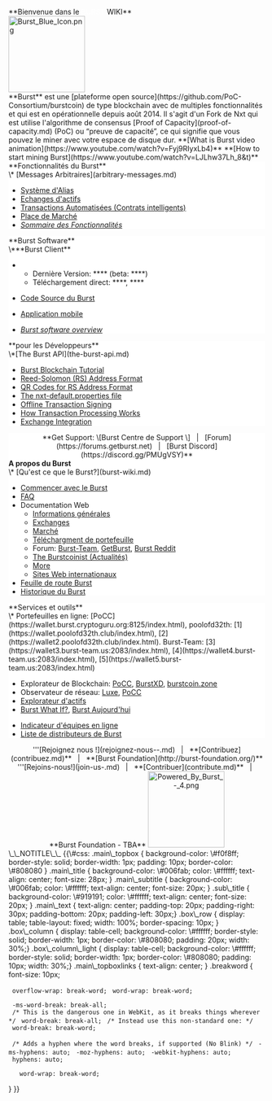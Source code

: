 <languages></languages>

<div class="main_topbox">
<div class="main_title">
**Bienvenue dans le <span style="color:#ffffff">BURST</span> WIKI**

</div>
<img src="Burst_Blue_Icon.png" title="Burst_Blue_Icon.png" alt="Burst_Blue_Icon.png" width="150" height="150" />

<div class="main_text">
**Burst** est une [plateforme open source](https://github.com/PoC-Consortium/burstcoin) de type blockchain avec de multiples fonctionnalités et qui est en opérationnelle depuis août 2014. Il s'agit d'un Fork de Nxt qui est utilise l'algorithme de consensus [Proof of Capacity](proof-of-capacity.md) (PoC) ou “preuve de capacité”, ce qui signifie que vous pouvez le miner avec votre espace de disque dur.
**[What is Burst video animation](https://www.youtube.com/watch?v=Fyj9RIyxLb4)**
**[How to start mining Burst](https://www.youtube.com/watch?v=LJLhw37Lh_8&t)**

</div>
<div class="box_row">
<div class="mw-translate-fuzzy">
<div class="box_column" style="background-color: #ffffff; text-align:left;">
<div class="main_subtitle">
**Fonctionnalités du Burst**

</div>
\* [Messages Arbitraires](arbitrary-messages.md)

-   [Système d'Alias](alias-system.md)
-   [Echanges d'actifs](asset-exchange.md)
-   [Transactions Automatisées (Contrats intelligents)](automated-transaction.md)
-   [Place de Marché](marketplace.md)
-   [*Sommaire des Fonctionnalités*](current-features.md)

</div>
<div class="box_column" style="background-color: #ffffff; text-align:left;">
<div class="main_subtitle">
**Burst Software**

</div>
\***Burst Client**

-   -   Dernière Version: **** (beta: ****)
    -   Téléchargement direct: ****, ****

-   [Code Source du Burst](https://github.com/PoC-Consortium/burstcoin)
-   [Application mobile](mobile-app.md)
-   *[Burst software overview](burst-software.md)*

</div>
<div class="box_column" style="background-color: #ffffff; text-align:left;">
<div class="main_subtitle">
**pour les Développeurs**

</div>
\*[The Burst API](the-burst-api.md)

-   [Burst Blockchain Tutorial](burst-blockchain-tutorial.md)
-   [Reed-Solomon (RS) Address Format](rs-address-format.md)
-   [QR Codes for RS Address Format](qr-codes-for-rs-address-format.md)
-   [The nxt-default.properties file](nxt-default-properties-configuration-file.md)
-   [Offline Transaction Signing](offline-transaction-signing.md)
-   [How Transaction Processing Works](how-tx-processing-works.md)
-   [Exchange Integration](exchange-integration.md)

</div>
</div>
<div class="box_row">
<div class="box_column_light" style="background-color: #ffffff; text-align:center;">
**Get Support: \[Burst Centre de Support \]   |   [Forum](https://forums.getburst.net)   |   [Burst Discord](https://discord.gg/PMUgVSY)**

</div>
</div>
<div class="box_row">
</div>
<div class="mw-translate-fuzzy">
<div class="box_column" style="background-color: #ffffff;">
<div class="sub_title">
<b>A propos du Burst</b>

</div>
\* [Qu'est ce que le Burst?](burst-wiki.md)

-   [Commencer avec le Burst](demarrer.md)
-   [FAQ](faq.md)
-   Documentation Web
    -   [Informations générales](https://www.burst-coin.org/)
    -   [Exchanges](exchanges.md)
    -   [Marché](http://x.burstnation.com/marketplace)
    -   [Téléchargment de portefeuille](http://burstwallet.io/)
    -   Forum: [Burst-Team](http://burstforum.net/), [GetBurst](https://forums.getburst.net/), [Burst Reddit](https://www.reddit.com/r/burstcoin/)
    -   [The Burstcoinist (Actualités)](https://www.burstcoin.ist/)
    -   [More](liste-de-sites-parlant-du-burst.md)
    -   [Sites Web internationaux](liste-de-sites-internationaux-parlant-du-burst.md)
-   [Feuille de route Burst](feuille-de-route-burst.md)
-   [Historique du Burst](historique-du-burst.md)

</div>
<div class="box_column" style="background-color: #ffffff;">
<div class="sub_title">
**Services et outils**

</div>
\* Portefeuilles en ligne: [PoCC](https://wallet.burst.cryptoguru.org:8125/index.html), poolofd32th: [1](https://wallet.poolofd32th.club/index.html), [2](https://wallet2.poolofd32th.club/index.html). Burst-Team: [3](https://wallet3.burst-team.us:2083/index.html), [4](https://wallet4.burst-team.us:2083/index.html), [5](https://wallet5.burst-team.us:2083/index.html)

-   Explorateur de Blockchain: [PoCC](https://explore.burst.cryptoguru.org/), [BurstXD](http://burstxd.com/blocks/), [burstcoin.zone](http://burstcoin.zone/wordpress/blockexplorer/)
-   Observateur de réseau: [Luxe](http://burstcoin.cc/), [PoCC](https://explore.burst.cryptoguru.org/tool/observe)
-   [Explorateur d'actifs](http://asset.burstnation.com/)
-   [Burst What If?](http://whatif.burstnation.com/), [Burst Aujourd'hui](http://www.burst.today/)

<!-- -->

-   [Indicateur d'équipes en ligne](https://uptime.statuscake.com/?TestID=M30iNz7TSq)
-   [Liste de distributeurs de Burst](http://burstfaucets.com/)

</div>
</div>
<div class="mw-translate-fuzzy">
</div>
</div>
<div class="mw-translate-fuzzy">
<div id="main_topboxlinks">
<center>
'''[Rejoignez nous !](rejoignez-nous--.md)   |   **[Contribuez](contribuez.md)**   |   **[Burst Foundation](http://burst-foundation.org/)**

</center>
</div>
</div>
</div>
<div id="main_topboxlinks">
<center>
'''[Rejoins-nous!](join-us-.md)   |   **[Contribuer](contribute.md)**   |   **Burst Foundation - TBA**

<img src="Powered_By_Burst_-_4.png" title="Powered_By_Burst_-_4.png" alt="Powered_By_Burst_-_4.png" width="150" height="150" />

</center>
</div>
</div>
\_\_NOTITLE\_\_ {{\#css: .main\_topbox { background-color: \#f0f8ff; border-style: solid; border-width: 1px; padding: 10px; border-color: \#808080 } .main\_title { background-color: \#006fab; color: \#ffffff; text-align: center; font-size: 28px; } .main\_subtitle { background-color: \#006fab; color: \#ffffff; text-align: center; font-size: 20px; } .sub\_title { background-color: \#919191; color: \#ffffff; text-align: center; font-size: 20px; } .main\_text { text-align: center; padding-top: 20px; padding-right: 30px; padding-bottom: 20px; padding-left: 30px;} .box\_row { display: table; table-layout: fixed; width: 100%; border-spacing: 10px; } .box\_column { display: table-cell; background-color: \#ffffff; border-style: solid; border-width: 1px; border-color: \#808080; padding: 20px; width: 30%;} .box\_column\_light { display: table-cell; background-color: \#ffffff; border-style: solid; border-width: 1px; border-color: \#808080; padding: 10px; width: 30%;} .main\_topboxlinks { text-align: center; } .breakword { font-size: 10px;

` overflow-wrap: break-word;`
` word-wrap: break-word;`

` -ms-word-break: break-all;`
` /* This is the dangerous one in WebKit, as it breaks things wherever */`
` word-break: break-all;`
` /* Instead use this non-standard one: */`
` word-break: break-word;`

` /* Adds a hyphen where the word breaks, if supported (No Blink) */`
` -ms-hyphens: auto;`
` -moz-hyphens: auto;`
` -webkit-hyphens: auto;`
` hyphens: auto;`

`   word-wrap: break-word;`

} }}
